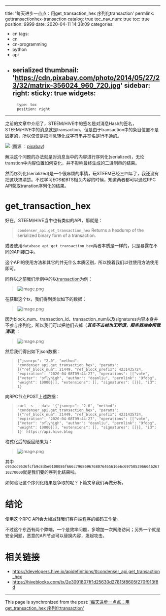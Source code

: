 
---
title: '每天进步一点点：用get_transaction_hex 序列化transaction'
permlink: gettransactionhex-transaction
catalog: true
toc_nav_num: true
toc: true
position: 9999
date: 2020-04-11 14:38:09
categories:
- cn
tags:
- cn
- cn-programming
- python
- api
- serialized
thumbnail: 'https://cdn.pixabay.com/photo/2014/05/27/23/32/matrix-356024_960_720.jpg'
sidebar:
    right:
        sticky: true
widgets:
    -
        type: toc
        position: right
---


之前的文章中介绍了，STEEM/HIVE中的签名是对消息Hash的签名，STEEM/HIVE中的消息就是transaction，但是由于transaction中的条目位置不是固定的，所以仅仅是把消息转化成字符串并签名是行不通的。

![](https://cdn.pixabay.com/photo/2014/05/27/23/32/matrix-356024_960_720.jpg)
(图源 ：[pixabay](https://pixabay.com/))


解决这个问题的办法就是对消息当中的内容进行序列化(serialized)，无论transtion中内容位置如何变化，并不影响最终生成的二进制串的结果。

然而序列化(serialized)是一个很麻烦的事情，玩STEEM已经三四年了，我还没有把这块搞清楚。不过学习EOS和BTS相关内容的时候，知道两者都可以通过RPC API获取transtion序列化的结果。

# get_transaction_hex

好在，STEEM/HIVE当中也有类似的API，那就是：
>`condenser_api.get_transaction_hex`
Returns a hexdump of the serialized binary form of a transaction.

或者使用`database_api.get_transaction_hex`两者本质是一样的，只是暴露在不同的API接口中。

这个API的使用方法和其它的并无什么本质区别，所以按着我们以往使用方法使用即可。

同样以之前我们示例中的以[transaction](https://hiveblocks.com/tx/2e3091807ff1d25630d27815f8605f270f913f8d)为例：
>![image.png](https://images.hive.blog/DQmUsSQEy3zVbWeiQM5cJhPMzZLNyQusZ7n9xYkBsAtgTu7/image.png)

在获取这个tx，我们得到类似如下的数据：
>![image.png](https://images.hive.blog/DQmQY8CmLpLTC8YSEEsyE4eMgxFL1wQFRcrtGoXwztJqrfS/image.png)

因为block_num、transaction_id、transaction_num以及signatures内容本身并不参与序列化，所以我们可以把他们去掉（***其实不去掉也无所谓，服务器端会帮我清理***）：
>![image.png](https://images.hive.blog/DQmT5tqPwXNQDyUQLhdJzM2GYznYbpRZo2Yr9JySdWBHzFx/image.png)

然后我们得出如下json数据：
>`{"jsonrpc": "2.0", "method": "condenser_api.get_transaction_hex", "params": [{"ref_block_num": 21449, "ref_block_prefix": 4231435724, "expiration": "2020-04-08T09:44:27", "operations": [["vote", {"voter": "oflyhigh", "author": "deanliu", "permlink": "9fdbg", "weight": 10000}]], "extensions": [], "signatures": []}], "id": 1}`

向RPC节点POST上述数据：
>`curl -s  --data '{"jsonrpc": "2.0", "method": "condenser_api.get_transaction_hex", "params": [{"ref_block_num": 21449, "ref_block_prefix": 4231435724, "expiration": "2020-04-08T09:44:27", "operations": [["vote", {"voter": "oflyhigh", "author": "deanliu", "permlink": "9fdbg", "weight": 10000}]], "extensions": [], "signatures": []}], "id": 1}' https://api.hive.blog`

格式化后的返回结果为：
>![image.png](https://images.hive.blog/DQmbvhgodRPZHwDBfiJwhyii6gej2Rgr64AyX1y1gqY1gf4/image.png)

其中`c953cc9536fcfb9c8d5e0100086f666c7968696768076465616e6c697505396664626710270000`就是我们要的序列化结果啦。

如何验证这个序列化结果是争取的呢？下篇文章我们再做分析。

# 结论

使用这个RPC API会大幅减轻我们客户端程序的编码工作量。

不过这个东西有两个弊端，一个是效率问题，多增加一次网络访问；另外一个就是安全问题，恶意的API节点可以替换内容，发起攻击。

# 相关链接

* https://developers.hive.io/apidefinitions/#condenser_api.get_transaction_hex
* https://hiveblocks.com/tx/2e3091807ff1d25630d27815f8605f270f913f8d

- - -

This page is synchronized from the post: ['每天进步一点点：用get_transaction_hex 序列化transaction'](https://steemit.com/@oflyhigh/gettransactionhex-transaction)

